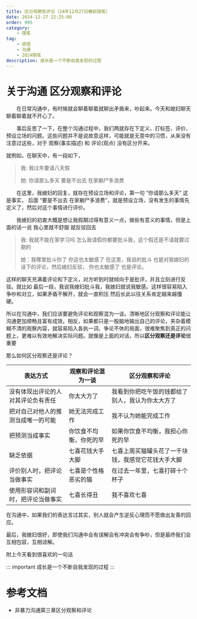 ```yaml
---
title: 区分观察和评论（24年12月27日睡前随笔）
date: 2024-12-27 22:25:00
order: 995
category:
    - 随笔
tag: 
    - 感悟
    - 沟通
    - 2024随笔
description: 成长是一个不断自我发现的过程
---
```

# 关于沟通 区分观察和评论
 &emsp;&emsp;在日常沟通中，有时候就会聊着聊着就聊出矛盾来，吵起来。今天和媳妇聊天聊着聊着就不开心了。

&emsp;&emsp;事后反思了一下，在整个沟通过程中，我们两就存在下定义、打标签、评价、预设立场的问题。这些问题并不是说故意这样，可能就是无意中的习惯，从来没有注意过这些，对于 观察(事实描述) 和 评论(观点) 没有区分开来。

就例如，在聊天中，有一段如下， 
> 我: 我过年要请八天假
> 
> 她: 你请那么多天 要是不出去 在家躺尸多浪费 

&emsp;&emsp;在这里，我媳妇的回复，就存在预设立场和评论，第一句 ”你请那么多天“ 这是事实， 后面 “要是不出去 在家躺尸多浪费”，就是预设立场，没有发生的事情先定义了，然后对这个事情进行评价。 

&emsp;&emsp;我媳妇的初衷大概是想让我假期过得有意义一点，做些有意义的事情，但是上面的话一说 我心里就不舒服 就反驳回去
>我: 我就不能在家学习吗  怎么我请假你都要批斗我，这个假还是不请就要过期的
>
>她：我哪里批斗你了 你这也太敏感了
在这里，我说的批斗 也是对我媳妇的话下的评论，然后媳妇反驳， 你也太敏感了 也是评论。

这样的聊天充满着评论和下定义，对方听到时就倾向于是批评，并且立刻进行反驳。就比如 最后一段，我说我媳妇批斗我，我媳妇就说我敏感。这样很容易陷入争吵和对立，如果矛盾不解开，就会一直积压 然后长此以往关系肯定越来越僵硬。

所以在沟通中，我们应该要避免评论和观察混为一谈。清晰地区分观察和评论能让沟通更加顺畅且富有成效。相反，如果都只是一股脑地输出自己的评论，夹杂着模糊不清的观察内容，就容易陷入各执一词、争论不休的局面，很难聚焦到真正的问题上，更难以有效地解决实际问题。就像是上面的对话，所以**区分观察还是评论**很重要

 那么如何区分观察还是评论？


| 表达方式  | 观察和评论混为一谈 | 区分观察和评论|
| ------------- | ------------- |------------- |
| 没有体现出评论的人对其评论负有责任 | 你太大方了  | 我看到你把吃午饭的钱都给了别人，我认为你太大方了 |
| 把对自己对他人的推测当成唯一的可能  | 她无法完成工作 | 我不认为她能完成工作 |
| 把预测当成事实 | 你饮食不均衡，你死的早 | 如果你饮食不均衡，我担心你死的早 |
| 缺乏依据 | 七喜花钱大手大脚 | 七喜上周买猫罐头花了一千块钱，我感觉它花钱大手大脚 |
|评价别人时，把评论当做事实 | 七喜是个性格恶劣的猫 | 在过去一年里，七喜打碎十个杯子 |
|使用形容词和副词时，把评论当做事实 | 七喜长得丑 | 我不喜欢七喜 |

在沟通中，如果我们的表达言过其实，别人就会产生逆反心理而不愿做出友善的回应。

最后，我媳妇很好，即使我们沟通中会有误解会有冲突会有争吵，但是最终我们会互相包容，互相谅解。 

附上今天看到很喜欢的一句话

::: important
  成长是一个不断自我发现的过程
:::



# 参考文档
* 非暴力沟通第三章区分观察和评论
 